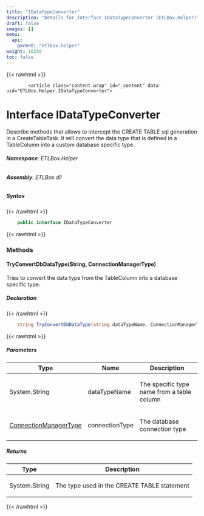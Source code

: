 ```yaml
---
title: "IDataTypeConverter"
description: "Details for Interface IDataTypeConverter (ETLBox.Helper)"
draft: false
images: []
menu:
  api:
    parent: "etlbox.helper"
weight: 10250
toc: false
---
```


{{< rawhtml >}}

            <article class="content wrap" id="_content" data-uid="ETLBox.Helper.IDataTypeConverter">
  <h1 id="ETLBox_Helper_IDataTypeConverter" data-uid="ETLBox.Helper.IDataTypeConverter" class="text-break">Interface IDataTypeConverter
  </h1>
  <div class="markdown level0 summary"><p>Describe methods that allows to intercept the CREATE TABLE sql generation in a CreateTableTask.
It will convert the data type that is defined in a TableColumn into a custom database specific type.</p>
</div>
  <div class="markdown level0 conceptual"></div>
<h6><strong>Namespace</strong>: ETLBox.Helper</h6>
  <h6><strong>Assembly</strong>: ETLBox.dll</h6>
  <h5 id="ETLBox_Helper_IDataTypeConverter_syntax">Syntax</h5>
{{< /rawhtml >}}

```C#
    public interface IDataTypeConverter
```

{{< rawhtml >}}
  <h3 id="methods">Methods
  </h3>
  <a id="ETLBox_Helper_IDataTypeConverter_TryConvertDbDataType_" data-uid="ETLBox.Helper.IDataTypeConverter.TryConvertDbDataType*"></a>
  <h4 id="ETLBox_Helper_IDataTypeConverter_TryConvertDbDataType_System_String_ETLBox_Connection_ConnectionManagerType_" data-uid="ETLBox.Helper.IDataTypeConverter.TryConvertDbDataType(System.String,ETLBox.Connection.ConnectionManagerType)">TryConvertDbDataType(String, ConnectionManagerType)</h4>
  <div class="markdown level1 summary"><p>Tries to convert the data type from the TableColumn into a database specific type.</p>
</div>
  <div class="markdown level1 conceptual"></div>
  <h5 class="decalaration">Declaration</h5>
{{< /rawhtml >}}

```C#
    string TryConvertDbDataType(string dataTypeName, ConnectionManagerType connectionType)
```

{{< rawhtml >}}
  <h5 class="parameters">Parameters</h5>
  <table class="table table-bordered table-striped table-condensed">
    <thead>
      <tr>
        <th>Type</th>
        <th>Name</th>
        <th>Description</th>
      </tr>
    </thead>
    <tbody>
      <tr>
        <td><span class="xref">System.String</span></td>
        <td><span class="parametername">dataTypeName</span></td>
        <td><p>The specific type name from a table column</p>
</td>
      </tr>
      <tr>
        <td><a class="xref" href="/api/etlbox.connection/connectionmanagertype">ConnectionManagerType</a></td>
        <td><span class="parametername">connectionType</span></td>
        <td><p>The database connection type</p>
</td>
      </tr>
    </tbody>
  </table>
  <h5 class="returns">Returns</h5>
  <table class="table table-bordered table-striped table-condensed">
    <thead>
      <tr>
        <th>Type</th>
        <th>Description</th>
      </tr>
    </thead>
    <tbody>
      <tr>
        <td><span class="xref">System.String</span></td>
        <td><p>The type used in the CREATE TABLE statement</p>
</td>
      </tr>
    </tbody>
  </table>

{{< /rawhtml >}}
